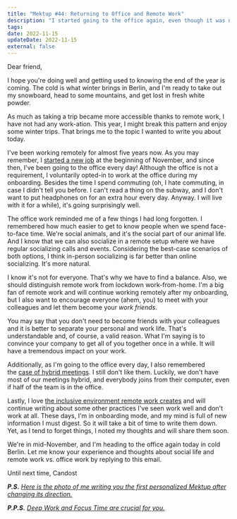 ```yaml
---
title: "Mektup #44: Returning to Office and Remote Work"
description: "I started going to the office again, even though it was not mandatory. And that reminded me of a few things about remote work and office work."
tags:
date: 2022-11-15
updateDate: 2022-11-15
external: false
---
```


Dear friend,

I hope you're doing well and getting used to knowing the end of the year is coming. The cold is what winter brings in Berlin, and I'm ready to take out my snowboard, head to some mountains, and get lost in fresh white powder.

As much as taking a trip became more accessible thanks to remote work, I have not had any work-ation. This year, I might break this pattern and enjoy some winter trips. That brings me to the topic I wanted to write you about today.

I've been working remotely for almost five years now. As you may remember, I [started a new job](/joining-sumup/) at the beginning of November, and since then, I've been going to the office every day! Although the office is not a requirement, I voluntarily opted-in to work at the office during my onboarding. Besides the time I spend commuting (oh, I hate commuting, in case I didn't tell you before. I can't read a thing on the subway, and I don't want to put headphones on for an extra hour every day. Anyway. I will live with it for a while), it's going surprisingly well.

The office work reminded me of a few things I had long forgotten. I remembered how much easier to get to know people when we spend face-to-face time. We're social animals, and it's the social part of our animal life. And I know that we can also socialize in a remote setup where we have regular socializing calls and events. Considering the best-case scenarios of both options, I think in-person socializing is far better than online socializing. It's more natural.

I know it's not for everyone. That's why we have to find a balance. Also, we should distinguish remote work from lockdown work-from-home. I'm a big fan of remote work and will continue working remotely after my onboarding, but I also want to encourage everyone (ahem, you) to meet with your colleagues and let them become your _work friends_.

You may say that you don't need to become friends with your colleagues and it is better to separate your personal and work life. That's understandable and, of course, a valid reason. What I'm saying is to convince your company to get all of you together once in a while. It will have a tremendous impact on your work.

Additionally, as I'm going to the office every day, I also remembered the [case of hybrid meetings](/why-are-hybrid-meetings-terrible-remote-vs-on-site-meetings/). I still don't like them. Luckily, we don't have most of our meetings hybrid, and everybody joins from their computer, even if half of the team is in the office.

Lastly, I love [the inclusive environment remote work creates](/put-remote-work-in-your-inclusion-efforts-not-only-in-diversity-in-the-workplace/) and will continue writing about some other practices I've seen work well and don't work at all. These days, I'm in onboarding mode, and my mind is full of new information I must digest. So it will take a bit of time to write them down. Yet, as I tend to forget things, I noted my thoughts and will share them soon.

We're in mid-November, and I'm heading to the office again today in cold Berlin. Let me know your experience and thoughts about social life and remote work vs. office work by replying to this email.

Until next time,
Candost

***P.S.** [Here is the photo of me writing you the first personalized Mektup after changing its direction.](https://user-images.githubusercontent.com/1971963/201858844-5ae31c6a-e4bc-4777-8fd3-b3838d6f21d9.jpg)*

***P.P.S.** [Deep Work and Focus Time are crucial for you.](/csikszentmihalyi-newport-and-pressfield-on-creativity-time-and-deep-walks-in-remote-work/)*
